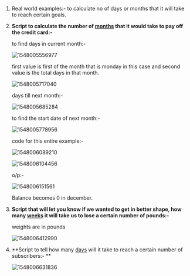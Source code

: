 1. Real world examples:- to calculate no of days or months that it will take to reach certain goals.

2. **Script to calculate the number of <u>months</u> that it would take to pay off the credit card:-**

   to find days in current month:-

   ![1548005556977](https://github.com/adityakuppa26/Python-Notes/blob/lalith_notes/images/1548005556977.png) 

   first value is first of the month that is monday in this case and second value is the total days in that month.

   ![1548005717040](https://github.com/adityakuppa26/Python-Notes/blob/lalith_notes/images/1548005717040.png) 

   days till next month:-

   ![1548005685284](https://github.com/adityakuppa26/Python-Notes/blob/lalith_notes/images/1548005685284.png) 

   to find the start date of next month:-

   ![1548005778956](https://github.com/adityakuppa26/Python-Notes/blob/lalith_notes/images/1548005778956.png) 

   code for this entire example:-

   ![1548006089210](https://github.com/adityakuppa26/Python-Notes/blob/lalith_notes/images/1548006089210.png) 

   ![1548006104456](https://github.com/adityakuppa26/Python-Notes/blob/lalith_notes/images/1548006104456.png) 

   o/p:-

   ![1548006151561](https://github.com/adityakuppa26/Python-Notes/blob/lalith_notes/images/1548006151561.png) 

   Balance becomes 0 in december.

3. **Script that will let you know if we wanted to get in better shape, how many <u>weeks</u> it will take us to lose a certain number of pounds:-**

   weights are in pounds

   ![1548006412990](https://github.com/adityakuppa26/Python-Notes/blob/lalith_notes/images/1548006412990.png)  

4. **Script to tell how many <u>days</u> will it take to reach a certain number of subscribers:- **

   ![1548006631836](https://github.com/adityakuppa26/Python-Notes/blob/lalith_notes/images/1548006631836.png) 
